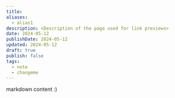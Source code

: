 ```yaml
---
title: 
aliases:
  - alias1
description: <Description of the page used for link previews>
date: 2024-05-12
publishDate: 2024-05-12
updated: 2024-05-12
draft: true
publish: false
tags:
  - note
  - changeme
---
```

 
markdown content :)
